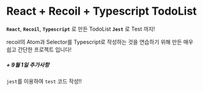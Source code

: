 # React + Recoil + Typescript TodoList

**`React`**, **`Recoil`**, **`Typescript`** 로 만든 TodoList
**`Jest`** 로 Test 까지!

recoil의 Atom과 Selector를 Typescript로 작성하는 것을 연습하기 위해 만든 매우 쉽고 간단한 프로젝트 입니다!

##### + 9월 1일 추가사항

`jest`를 이용하여 `test` 코드 작성!!
